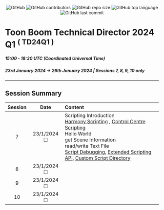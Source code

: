 <div style="text-align:center">

![GitHub](https://img.shields.io/github/license/ToonTools/TD_Course_2024_Q1)
![GitHub contributors](https://img.shields.io/github/contributors/ToonTools/TD_Course_2024_Q1)
![GitHub repo size](https://img.shields.io/github/repo-size/ToonTools/TD_Course_2024_Q1)
![GitHub top language](https://img.shields.io/github/languages/top/ToonTools/TD_Course_2024_Q1)
![GitHub last commit](https://img.shields.io/github/last-commit/ToonTools/TD_Course_2024_Q1)

</div>

# Toon Boom Technical Director 2024 Q1  <sup>( TD24Q1 )</sup>
##### 15:00 - 18:30 UTC (Coordinated Universal Time) 
##### 23rd January 2024 -> 26th January 2024 | Sessions 7, 8, 9, 10 only
---
## Session Summary
| Session | Date | Content |
| :----:|:----:|:---|                                       
| 7 | 23/1/2024 &#9744; |Scripting Introduction <br> [Harmony Scripting](https://docs.toonboom.com/help/harmony-22/scripting/script/index.html) , [Control Centre Scripting](https://docs.toonboom.com/help/harmony-22/scripting/dbscript/index.html)<br> Hello World <br> get Scene Information <br> read/write Text File <br>  [Script Debugging](https://docs.toonboom.com/help/harmony-20/premium/scripting/troubleshoot-script-error.html?Highlight=debugger), [Extended Scripting API](https://docs.toonboom.com/help/harmony-22/scripting/extended/index.html), [Custom Script Directory](https://docs.toonboom.com/help/harmony-20/premium/scripting/store-script-custom-folder.html?Highlight=TOONBOOM_GLOBAL_SCRIPT_LOCATION)|                           
| 8 | 23/1/2024 &#9744; | |                           
| 9 | 23/1/2024 &#9744; | |
| 10 | 23/1/2024 &#9744;| |
